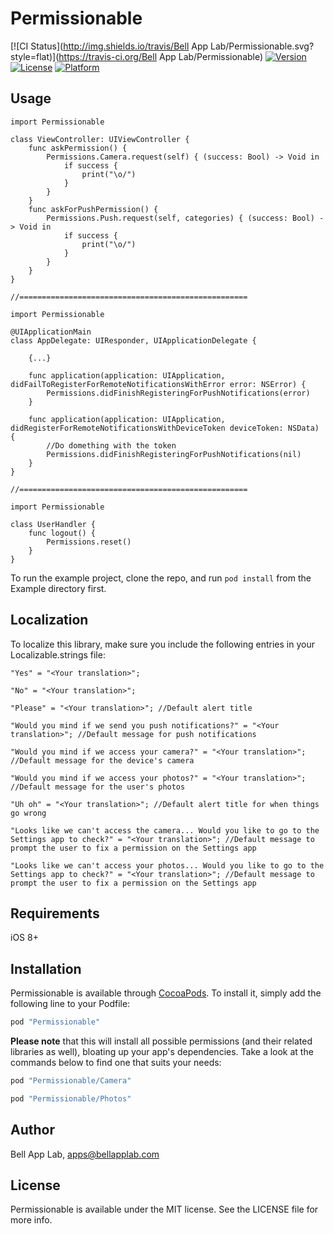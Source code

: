 # Permissionable

[![CI Status](http://img.shields.io/travis/Bell App Lab/Permissionable.svg?style=flat)](https://travis-ci.org/Bell App Lab/Permissionable)
[![Version](https://img.shields.io/cocoapods/v/Permissionable.svg?style=flat)](http://cocoapods.org/pods/Permissionable)
[![License](https://img.shields.io/cocoapods/l/Permissionable.svg?style=flat)](http://cocoapods.org/pods/Permissionable)
[![Platform](https://img.shields.io/cocoapods/p/Permissionable.svg?style=flat)](http://cocoapods.org/pods/Permissionable)

## Usage

    import Permissionable

    class ViewController: UIViewController {
        func askPermission() {
            Permissions.Camera.request(self) { (success: Bool) -> Void in 
                if success {
                    print("\o/")
                }
            }
        }
        func askForPushPermission() {
            Permissions.Push.request(self, categories) { (success: Bool) -> Void in 
                if success {
                    print("\o/")
                }
            }
        }
    }
    
    //===================================================
    
    import Permissionable

    @UIApplicationMain
    class AppDelegate: UIResponder, UIApplicationDelegate {
    
        {...}
        
        func application(application: UIApplication, didFailToRegisterForRemoteNotificationsWithError error: NSError) {
            Permissions.didFinishRegisteringForPushNotifications(error)
        }
    
        func application(application: UIApplication, didRegisterForRemoteNotificationsWithDeviceToken deviceToken: NSData) {
            //Do domething with the token
            Permissions.didFinishRegisteringForPushNotifications(nil)
        }
    }
    
    //===================================================
    
    import Permissionable

    class UserHandler {
        func logout() {
            Permissions.reset()
        }
    }

To run the example project, clone the repo, and run `pod install` from the Example directory first.

## Localization

To localize this library, make sure you include the following entries in your Localizable.strings file:

`"Yes" = "<Your translation>";`

`"No" = "<Your translation>";`

`"Please" = "<Your translation>"; //Default alert title`

`"Would you mind if we send you push notifications?" = "<Your translation>"; //Default message for push notifications`

`"Would you mind if we access your camera?" = "<Your translation>"; //Default message for the device's camera`

`"Would you mind if we access your photos?" = "<Your translation>"; //Default message for the user's photos`

`"Uh oh" = "<Your translation>"; //Default alert title for when things go wrong`

`"Looks like we can't access the camera... Would you like to go to the Settings app to check?" = "<Your translation>"; //Default message to prompt the user to fix a permission on the Settings app`

`"Looks like we can't access your photos... Would you like to go to the Settings app to check?" = "<Your translation>"; //Default message to prompt the user to fix a permission on the Settings app`


## Requirements

iOS 8+

## Installation

Permissionable is available through [CocoaPods](http://cocoapods.org). To install
it, simply add the following line to your Podfile:

```ruby
pod "Permissionable"
```

**Please note** that this will install all possible permissions (and their related libraries as well), bloating up your app's dependencies. Take a look at the commands below to find one that suits your needs:

```ruby
pod "Permissionable/Camera"
```

```ruby
pod "Permissionable/Photos"
```

## Author

Bell App Lab, apps@bellapplab.com

## License

Permissionable is available under the MIT license. See the LICENSE file for more info.
